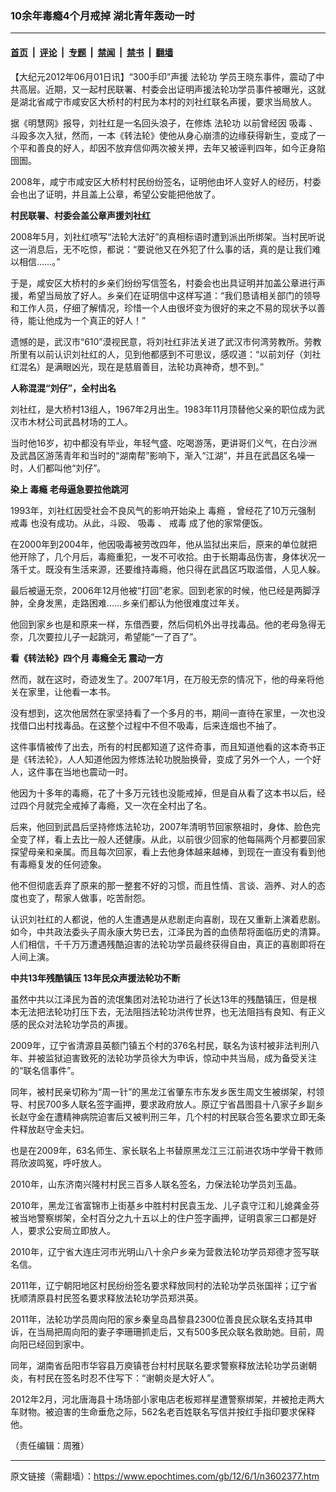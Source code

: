 ### 10余年毒瘾4个月戒掉  湖北青年轰动一时

---

#### [首页](../../../..?n3602377) &nbsp;|&nbsp; [评论](../../../../../epoch-comment?n3602377) &nbsp;|&nbsp; [专题](../../../../../epoch-special?n3602377) &nbsp;|&nbsp; [禁闻](../../../../../epoch-news?n3602377) &nbsp;|&nbsp; [禁书](../../../../../books?n3602377) &nbsp;|&nbsp; [翻墙](https://github.com/gfw-breaker/nogfw/blob/master/README.md?n3602377)


<div class="post_content" id="artbody" itemprop="articleBody">
 <!-- article content begin -->
 <p>
  【大纪元2012年06月01日讯】“300手印”声援
  <ok href="https://www.epochtimes.com/gb/tag/%E6%B3%95%E8%BD%AE%E5%8A%9F.html">
   法轮功
  </ok>
  学员王晓东事件，震动了中共高层。近期，又一起村民联署、村委会出证明声援法轮功学员事件被曝光，这就是湖北省咸宁市咸安区大桥村的村民为本村的刘社红联名声援，要求当局放人。
 </p>
 <p>
  据《明慧网》报导，刘社红是一名回头浪子，在修炼
  <ok href="https://www.epochtimes.com/gb/tag/%E6%B3%95%E8%BD%AE%E5%8A%9F.html">
   法轮功
  </ok>
  以前曾经因
  <ok href="https://www.epochtimes.com/gb/tag/%E5%90%B8%E6%AF%92.html">
   吸毒
  </ok>
  、斗殴多次入狱，然而，一本《转法轮》使他从身心崩溃的边缘获得新生，变成了一个平和善良的好人，却因不放弃信仰两次被关押，去年又被诬判四年，如今正身陷囹圄。
 </p>
 <p>
  2008年，咸宁市咸安区大桥村村民纷纷签名，证明他由坏人变好人的经历，村委会也出了证明，并且盖上公章，希望公安能把他放了。
 </p>
 <p>
  <b>
   村民联署、村委会盖公章声援刘社红
  </b>
 </p>
 <p>
  2008年5月，刘社红喷写“法轮大法好”的真相标语时遭到派出所绑架。当村民听说这一消息后，无不吃惊，都说：“要说他又在外犯了什么事的话，真的是让我们难以相信……。”
 </p>
 <p>
  于是，咸安区大桥村的乡亲们纷纷写信签名，村委会也出具证明并加盖公章进行声援，希望当局放了好人。乡亲们在证明信中这样写道：“我们恳请相关部门的领导和工作人员，仔细了解情况，珍惜一个人由很坏变为很好的来之不易的现状予以善待，能让他成为一个真正的好人！”
 </p>
 <p>
  遗憾的是，武汉市“610”漠视民意，将刘社红非法关进了武汉市何湾劳教所。劳教所里有以前认识刘社红的人，见到他都感到不可思议，感叹道：“以前刘仔（刘社红混名）是满眼凶光，现在是慈眉善目，法轮功真神奇，想不到。”
 </p>
 <p>
  <b>
   人称混混“刘仔”，全村出名
  </b>
 </p>
 <p>
  刘社红，是大桥村13组人，1967年2月出生。1983年11月顶替他父亲的职位成为武汉市木材公司武昌材场的工人。
 </p>
 <p>
  当时他16岁，初中都没有毕业，年轻气盛、吃喝游荡，更讲哥们义气，在白沙洲及武昌区游荡青年和当时的“湖南帮”影响下，渐入“江湖”，并且在武昌区名噪一时，人们都叫他“刘仔”。
 </p>
 <p>
  <b>
   染上
   <ok href="https://www.epochtimes.com/gb/tag/%E6%AF%92%E7%98%BE.html">
    毒瘾
   </ok>
   老母逼急要拉他跳河
  </b>
 </p>
 <p>
  1993年，刘社红因受社会不良风气的影响开始染上
  <ok href="https://www.epochtimes.com/gb/tag/%E6%AF%92%E7%98%BE.html">
   毒瘾
  </ok>
  ，曾经花了10万元强制
  <ok href="https://www.epochtimes.com/gb/tag/%E6%88%92%E6%AF%92.html">
   戒毒
  </ok>
  也没有成功。从此，斗殴、
  <ok href="https://www.epochtimes.com/gb/tag/%E5%90%B8%E6%AF%92.html">
   吸毒
  </ok>
  、
  <ok href="https://www.epochtimes.com/gb/tag/%E6%88%92%E6%AF%92.html">
   戒毒
  </ok>
  成了他的家常便饭。
 </p>
 <p>
  在2000年到2004年，他因吸毒被劳改四年，他从监狱出来后，原来的单位就把他开除了，几个月后，毒瘾重犯，一发不可收拾。由于长期毒品伤害，身体状况一落千丈。既没有生活来源，还要维持毒瘾，他只得在武昌区巧取滥借，人见人躲。
 </p>
 <p>
  最后被逼无奈，2006年12月他被“打回”老家。回到老家的时候，他已经是两脚浮肿，全身发黑，走路困难……乡亲们都认为他很难度过年关。
 </p>
 <p>
  他回到家乡也是和原来一样，东借西要，然后伺机外出寻找毒品。他的老母急得无奈，几次要拉儿子一起跳河，希望能“一了百了”。
 </p>
 <p>
  <b>
   看《转法轮》四个月 毒瘾全无 震动一方
  </b>
 </p>
 <p>
  然而，就在这时，奇迹发生了。2007年1月，在万般无奈的情况下，他的母亲将他关在家里，让他看一本书。
 </p>
 <p>
  没有想到，这次他居然在家坚持看了一个多月的书，期间一直待在家里，一次也没找借口出村找毒品。在这整个过程中不但不吸毒，后来连烟也不抽了。
 </p>
 <p>
  这件事情被传了出去，所有的村民都知道了这件奇事，而且知道他看的这本奇书正是《转法轮》，人人知道他因为修炼法轮功脱胎换骨，变成了另外一个人，一个好人，这件事在当地也震动一时。
 </p>
 <p>
  他因为十多年的毒瘾，花了十多万元钱也没能戒掉，但是自从看了这本书以后，经过四个月就完全戒掉了毒瘾，又一次在全村出了名。
 </p>
 <p>
  后来，他回到武昌后坚持修炼法轮功，2007年清明节回家祭祖时，身体、脸色完全变了样，看上去比一般人还健康。从此，以前很少回家的他每隔两个月都要回家探望母亲和亲属。而且每次回家，看上去他身体越来越棒，到现在一直没有看到他有毒瘾复发的任何迹象。
 </p>
 <p>
  他不但彻底丢弃了原来的那一整套不好的习惯，而且性情、言谈、涵养、对人的态度也变了，帮家人做事，吃苦耐怨。
 </p>
 <p>
  认识刘社红的人都说，他的人生遭遇是从悲剧走向喜剧，现在又重新上演着悲剧。如今，中共政法委头子周永康大势已去，江泽民为首的血债帮将面临历史的清算。人们相信，千千万万遭遇残酷迫害的法轮功学员最终获得自由，真正的喜剧即将在人间上演。
 </p>
 <p>
  <b>
   中共13年残酷镇压  13年民众声援法轮功不断
  </b>
 </p>
 <p>
  虽然中共以江泽民为首的流氓集团对法轮功进行了长达13年的残酷镇压，但是根本无法把法轮功打压下去，无法阻挡法轮功洪传世界，也无法阻挡有良知、有正义感的民众对法轮功学员的声援。
 </p>
 <p>
  2009年，辽宁省清源县英额门镇五个村的376名村民，联名为该村被非法判刑八年、并被监狱迫害致死的法轮功学员徐大为申诉，惊动中共当局，成为备受关注的“联名信事件”。
 </p>
 <p>
  同年，被村民亲切称为“周一针”的黑龙江省肇东市东发乡医生周文生被绑架，村领导、村民700多人联名签字画押，要求政府放人。原辽宁省昌图县十八家子乡副乡长赵守金在遭精神病院迫害后又被判刑三年，几个村的村民联合签名要求立即无条件释放赵守金夫妇。
 </p>
 <p>
  也是在2009年，63名师生、家长联名上书替原黑龙江三江前进农场中学骨干教师蒋欣波鸣冤，呼吁放人。
 </p>
 <p>
  2010年，山东济南兴隆村村民三百多人联名签名，力保法轮功学员刘玉晶。
 </p>
 <p>
  2010年，黑龙江省富锦市上街基乡中胜村村民袁玉龙、儿子袁守江和儿媳龚金芬被当地警察绑架，全村百分之九十五以上的住户签字画押，证明袁家三口都是好人，要求公安局立即放人。
 </p>
 <p>
  2010年，辽宁省大连庄河市光明山八十余户乡亲为营救法轮功学员郑德才签写联名信。
 </p>
 <p>
  2011年，辽宁朝阳地区村民纷纷签名要求释放同村的法轮功学员张国祥；辽宁省抚顺清原县村民签名要求释放法轮功学员郑洪英。
 </p>
 <p>
  2011年，法轮功学员周向阳的家乡秦皇岛昌黎县2300位善良民众联名支持其申诉，在当局把周向阳的妻子李珊珊抓走后，又有500多民众联名救助她。目前，周向阳已经回到家中。
 </p>
 <p>
  同年，湖南省岳阳市华容县万庾镇苍台村村民联名要求警察释放法轮功学员谢朝炎，有村民在签名时忍不住写下：“谢朝炎是大好人”。
 </p>
 <p>
  2012年2月，河北唐海县十场场部小家电店老板郑祥星遭警察绑架，并被抢走两大车财物。被迫害的生命垂危之际，562名老百姓联名写信并按红手指印要求保释他。
 </p>
 <p>
  （责任编辑：周雅）
 </p>
 <!-- article content end -->
 <div id="below_article_ad">
 </div>
</div>


---

原文链接（需翻墙）：https://www.epochtimes.com/gb/12/6/1/n3602377.htm